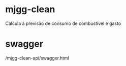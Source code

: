 # mjgg-clean
Calcula a previsão de consumo de combustível e gasto

# swagger

/mjgg-clean-api/swagger.html


